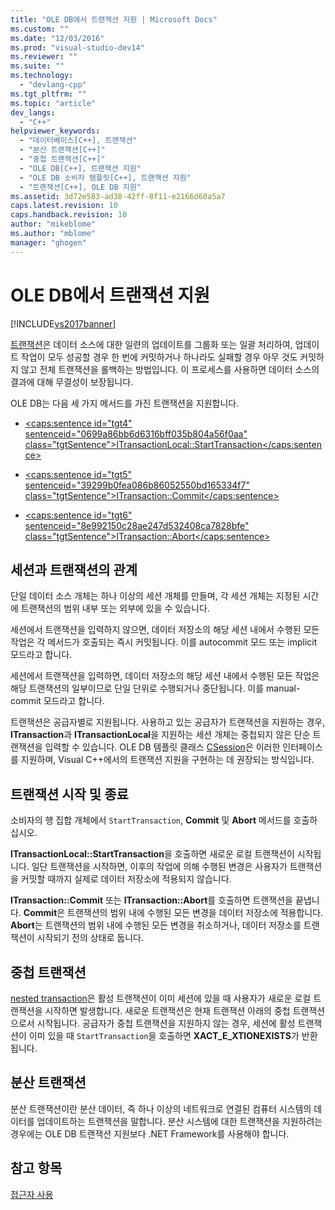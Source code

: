 ```yaml
---
title: "OLE DB에서 트랜잭션 지원 | Microsoft Docs"
ms.custom: ""
ms.date: "12/03/2016"
ms.prod: "visual-studio-dev14"
ms.reviewer: ""
ms.suite: ""
ms.technology: 
  - "devlang-cpp"
ms.tgt_pltfrm: ""
ms.topic: "article"
dev_langs: 
  - "C++"
helpviewer_keywords: 
  - "데이터베이스[C++], 트랜잭션"
  - "분산 트랜잭션[C++]"
  - "중첩 트랜잭션[C++]"
  - "OLE DB[C++], 트랜잭션 지원"
  - "OLE DB 소비자 템플릿[C++], 트랜잭션 지원"
  - "트랜잭션[C++], OLE DB 지원"
ms.assetid: 3d72e583-ad38-42ff-8f11-e2166d60a5a7
caps.latest.revision: 10
caps.handback.revision: 10
author: "mikeblome"
ms.author: "mblome"
manager: "ghogen"
---
```

# OLE DB에서 트랜잭션 지원
[!INCLUDE[vs2017banner](../../assembler/inline/includes/vs2017banner.md)]

[트랜잭션](../../data/transactions-mfc-data-access.md)은 데이터 소스에 대한 일련의 업데이트를 그룹화 또는 일괄 처리하여, 업데이트 작업이 모두 성공할 경우 한 번에 커밋하거나 하나라도 실패할 경우 아무 것도 커밋하지 않고 전체 트랜잭션을 롤백하는 방법입니다.  이 프로세스를 사용하면 데이터 소스의 결과에 대해 무결성이 보장됩니다.  
  
 OLE DB는 다음 세 가지 메서드를 가진 트랜잭션을 지원합니다.  
  
-   [\<caps:sentence id\="tgt4" sentenceid\="0699a86bb6d6316bff035b804a56f0aa" class\="tgtSentence"\>ITransactionLocal::StartTransaction\<\/caps:sentence\>](https://msdn.microsoft.com/en-us/library/ms709786.aspx)  
  
-   [\<caps:sentence id\="tgt5" sentenceid\="39299b0fea086b86052550bd165334f7" class\="tgtSentence"\>ITransaction::Commit\<\/caps:sentence\>](https://msdn.microsoft.com/en-us/library/ms713008.aspx)  
  
-   [\<caps:sentence id\="tgt6" sentenceid\="8e992150c28ae247d532408ca7828bfe" class\="tgtSentence"\>ITransaction::Abort\<\/caps:sentence\>](https://msdn.microsoft.com/en-us/library/ms709833.aspx)  
  
## 세션과 트랜잭션의 관계  
 단일 데이터 소스 개체는 하나 이상의 세션 개체를 만들며, 각 세션 개체는 지정된 시간에 트랜잭션의 범위 내부 또는 외부에 있을 수 있습니다.  
  
 세션에서 트랜잭션을 입력하지 않으면, 데이터 저장소의 해당 세션 내에서 수행된 모든 작업은 각 메서드가 호출되는 즉시 커밋됩니다. 이를 autocommit 모드 또는 implicit 모드라고 합니다.  
  
 세션에서 트랜잭션을 입력하면, 데이터 저장소의 해당 세션 내에서 수행된 모든 작업은 해당 트랜잭션의 일부이므로 단일 단위로 수행되거나 중단됩니다. 이를 manual\-commit 모드라고 합니다.  
  
 트랜잭션은 공급자별로 지원됩니다.  사용하고 있는 공급자가 트랜잭션을 지원하는 경우, **ITransaction**과 **ITransactionLocal**을 지원하는 세션 개체는 중첩되지 않은 단순 트랜잭션을 입력할 수 있습니다.  OLE DB 템플릿 클래스 [CSession](../../data/oledb/csession-class.md)은 이러한 인터페이스를 지원하며, Visual C\+\+에서의 트랜잭션 지원을 구현하는 데 권장되는 방식입니다.  
  
## 트랜잭션 시작 및 종료  
 소비자의 행 집합 개체에서 `StartTransaction`, **Commit** 및 **Abort** 메서드를 호출하십시오.  
  
 **ITransactionLocal::StartTransaction**을 호출하면 새로운 로컬 트랜잭션이 시작됩니다.  일단 트랜잭션을 시작하면, 이후의 작업에 의해 수행된 변경은 사용자가 트랜잭션을 커밋할 때까지 실제로 데이터 저장소에 적용되지 않습니다.  
  
 **ITransaction::Commit** 또는 **ITransaction::Abort**를 호출하면 트랜잭션을 끝냅니다.  **Commit**은 트랜잭션의 범위 내에 수행된 모든 변경을 데이터 저장소에 적용합니다.  **Abort**는 트랜잭션의 범위 내에 수행된 모든 변경을 취소하거나, 데이터 저장소를 트랜잭션이 시작되기 전의 상태로 둡니다.  
  
## 중첩 트랜잭션  
 [nested transaction](https://msdn.microsoft.com/en-us/library/ms716985.aspx)은 활성 트랜잭션이 이미 세션에 있을 때 사용자가 새로운 로컬 트랜잭션을 시작하면 발생합니다.  새로운 트랜잭션은 현재 트랜잭션 아래의 중첩 트랜잭션으로서 시작됩니다.  공급자가 중첩 트랜잭션을 지원하지 않는 경우, 세션에 활성 트랜잭션이 이미 있을 때 `StartTransaction`을 호출하면 **XACT\_E\_XTIONEXISTS**가 반환됩니다.  
  
## 분산 트랜잭션  
 분산 트랜잭션이란 분산 데이터, 즉 하나 이상의 네트워크로 연결된 컴퓨터 시스템의 데이터를 업데이트하는 트랜잭션을 말합니다.  분산 시스템에 대한 트랜잭션을 지원하려는 경우에는 OLE DB 트랜잭션 지원보다 .NET Framework를 사용해야 합니다.  
  
## 참고 항목  
 [접근자 사용](../../data/oledb/using-accessors.md)